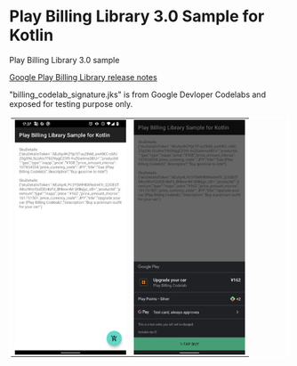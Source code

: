 # Play Billing Library 3.0 Sample for Kotlin

Play Billing Library 3.0 sample

[Google Play Billing Library release notes](https://developer.android.com/google/play/billing/release-notes)

"billing_codelab_signature.jks" is from Google Devloper Codelabs and exposed for testing purpose only.

<table bordercolor="#ffffff">
<tr>
<td><img src="screenshot1.png" alt="demo1" align="right" width="200px" /></td>
<td><img src="screenshot2.png" alt="demo2" align="right" width="200px" /></td>
</tr>
</table>

